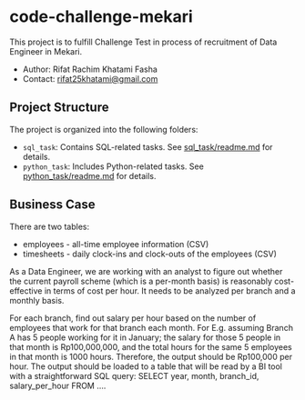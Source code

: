 # code-challenge-mekari



This project is to fulfill Challenge Test in process of recruitment of Data Engineer in Mekari.

- Author: Rifat Rachim Khatami Fasha
- Contact: rifat25khatami@gmail.com

## Project Structure

The project is organized into the following folders:

- `sql_task`: Contains SQL-related tasks. See [sql_task/readme.md](./sql_task/README.md) for details.
- `python_task`: Includes Python-related tasks. See [python_task/readme.md](./python_task/README.md) for details.

## Business Case
There are two tables:

- employees - all-time employee information (CSV)
- timesheets - daily clock-ins and clock-outs of the employees (CSV)

As a Data Engineer, we are working with an analyst to figure out whether the current payroll
scheme (which is a per-month basis) is reasonably cost-effective in terms of cost per hour. It
needs to be analyzed per branch and a monthly basis.

For each branch, find out salary per hour based on the number of employees that work for that
branch each month. For E.g. assuming Branch A has 5 people working for it in January; the
salary for those 5 people in that month is Rp100,000,000, and the total hours for the same 5
employees in that month is 1000 hours. Therefore, the output should be Rp100,000 per hour.
The output should be loaded to a table that will be read by a BI tool with a straightforward SQL
query: SELECT year, month, branch_id, salary_per_hour FROM ….
